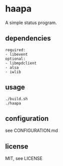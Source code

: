 haapa
=====

A simple status program.

dependencies
------------

	required:
	- libevent
	optional:
	- libmpdclient
	- alsa
	- iwlib

usage
-----

	./build.sh
	./haapa

configuration
-------------

see CONFIGURATION.md

license
-------

MIT, see LICENSE